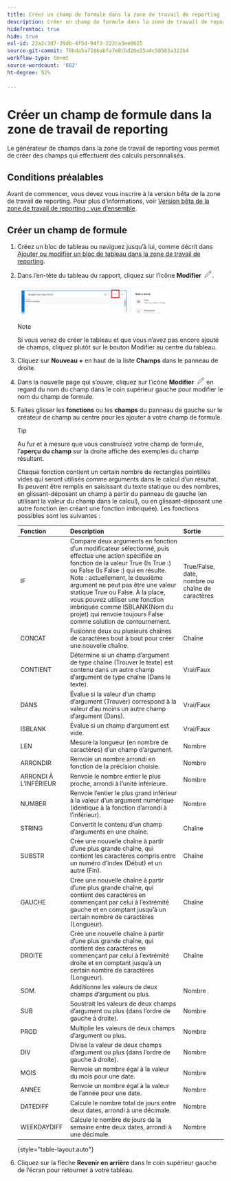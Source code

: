 ```yaml
---
title: Créer un champ de formule dans la zone de travail de reporting
description: Créer un champ de formule dans la zone de travail de reporting
hidefromtoc: true
hide: true
exl-id: 22a2c3d7-39db-4f5d-94f3-222ca3ee0615
source-git-commit: 70bda5a7186abfa7e8cbd26e25a4c58583a322b4
workflow-type: tm+mt
source-wordcount: '662'
ht-degree: 92%

---
```


# Créer un champ de formule dans la zone de travail de reporting

Le générateur de champs dans la zone de travail de reporting vous permet de créer des champs qui effectuent des calculs personnalisés.

## Conditions préalables

Avant de commencer, vous devez vous inscrire à la version bêta de la zone de travail de reporting. Pour plus d’informations, voir [Version bêta de la zone de travail de reporting : vue d’ensemble](/help/quicksilver/product-announcements/betas/canvas-dashboards-beta/reporting-canvas-beta-overview.md).

## Créer un champ de formule

1. Créez un bloc de tableau ou naviguez jusqu’à lui, comme décrit dans [Ajouter ou modifier un bloc de tableau dans la zone de travail de reporting](../../../reports-and-dashboards/reporting-canvas/table-blocks/add-or-edit-report-table.md).
1. Dans l’en-tête du tableau du rapport, cliquez sur l’icône **Modifier** ![Icône Modifier](assets/edit-icon.png).

   ![Icône Modifier dans l’en-tête du tableau](assets/edit-icon-table-header-350x71.png)

   >[!NOTE]
   >
   >Si vous venez de créer le tableau et que vous n’avez pas encore ajouté de champs, cliquez plutôt sur le bouton Modifier au centre du tableau.

1. Cliquez sur **Nouveau +** en haut de la liste **Champs** dans le panneau de droite.
1. Dans la nouvelle page qui s’ouvre, cliquez sur l’icône **Modifier** ![icône Modifier](assets/edit-icon.png) en regard du nom du champ dans le coin supérieur gauche pour modifier le nom du champ de formule.
1. Faites glisser les **fonctions** ou les **champs** du panneau de gauche sur le créateur de champ au centre pour les ajouter à votre champ de formule.


   >[!TIP]
   >
   >Au fur et à mesure que vous construisez votre champ de formule, l’**aperçu du champ** sur la droite affiche des exemples du champ résultant.

   Chaque fonction contient un certain nombre de rectangles pointillés vides qui seront utilisés comme arguments dans le calcul d’un résultat. Ils peuvent être remplis en saisissant du texte statique ou des nombres, en glissant-déposant un champ à partir du panneau de gauche (en utilisant la valeur du champ dans le calcul), ou en glissant-déposant une autre fonction (en créant une fonction imbriquée). Les fonctions possibles sont les suivantes :

   | Fonction | Description | Sortie |
   |---|---|---|
   | IF | Compare deux arguments en fonction d’un modificateur sélectionné, puis effectue une action spécifiée en fonction de la valeur True (Is True :) ou False (Is False :) qui en résulte. Note : actuellement, le deuxième argument ne peut pas être une valeur statique True ou False. À la place, vous pouvez utiliser une fonction imbriquée comme ISBLANK(Nom du projet) qui renvoie toujours False comme solution de contournement. | True/False, date, nombre ou chaîne de caractères |
   | CONCAT | Fusionne deux ou plusieurs chaînes de caractères bout à bout pour créer une nouvelle chaîne. | Chaîne |
   | CONTIENT | Détermine si un champ d’argument de type chaîne (Trouver le texte) est contenu dans un autre champ d’argument de type chaîne (Dans le texte). | Vrai/Faux |
   | DANS | Évalue si la valeur d’un champ d’argument (Trouver) correspond à la valeur d’au moins un autre champ d’argument (Dans). | Vrai/Faux |
   | ISBLANK | Évalue si un champ d’argument est vide. | Vrai/Faux |
   | LEN | Mesure la longueur (en nombre de caractères) d’un champ d’argument. | Nombre |
   | ARRONDIR | Renvoie un nombre arrondi en fonction de la précision choisie. | Nombre |
   | ARRONDI À L’INFÉRIEUR | Renvoie le nombre entier le plus proche, arrondi à l’unité inférieure. | Nombre |
   | NUMBER | Renvoie l’entier le plus grand inférieur à la valeur d’un argument numérique (identique à la fonction d’arrondi à l’inférieur). | Nombre |
   | STRING | Convertit le contenu d’un champ d’arguments en une chaîne. | Chaîne |
   | SUBSTR | Crée une nouvelle chaîne à partir d’une plus grande chaîne, qui contient les caractères compris entre un numéro d’index (Début) et un autre (Fin). | Chaîne |
   | GAUCHE | Crée une nouvelle chaîne à partir d’une plus grande chaîne, qui contient des caractères en commençant par celui à l’extrémité gauche et en comptant jusqu’à un certain nombre de caractères (Longueur). | Chaîne |
   | DROITE | Crée une nouvelle chaîne à partir d’une plus grande chaîne, qui contient des caractères en commençant par celui à l’extrémité droite et en comptant jusqu’à un certain nombre de caractères (Longueur). | Chaîne |
   | SOM. | Additionne les valeurs de deux champs d’argument ou plus. | Nombre |
   | SUB | Soustrait les valeurs de deux champs d’argument ou plus (dans l’ordre de gauche à droite). | Nombre |
   | PROD | Multiplie les valeurs de deux champs d’argument ou plus. | Nombre |
   | DIV | Divise la valeur de deux champs d’argument ou plus (dans l’ordre de gauche à droite). | Nombre |
   | MOIS | Renvoie un nombre égal à la valeur du mois pour une date. | Nombre |
   | ANNÉE | Renvoie un nombre égal à la valeur de l’année pour une date. | Nombre |
   | DATEDIFF | Calcule le nombre total de jours entre deux dates, arrondi à une décimale. | Nombre |
   | WEEKDAYDIFF | Calcule le nombre de jours de la semaine entre deux dates, arrondi à une décimale. | Nombre |

   {style="table-layout:auto"}

1. Cliquez sur la flèche **Revenir en arrière** dans le coin supérieur gauche de l’écran pour retourner à votre tableau.
